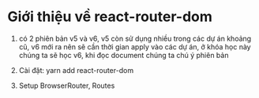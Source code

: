 # Giới thiệu về react-router-dom

1. có 2 phiên bản v5 và v6, v5 còn sử dụng nhiều trong các dự án khoảng cũ, v6 mới ra nên sẽ cần thời gian apply vào các dự án, ở khóa học này chúng ta sẽ học v6, khi đọc document chúng ta chú ý phiên bản

2. Cài đặt: yarn add react-router-dom

3. Setup BrowserRouter, Routes